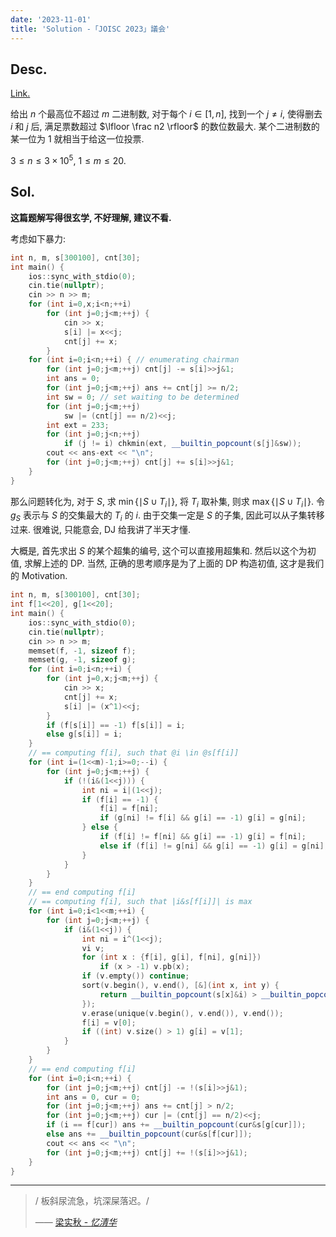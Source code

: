 ```yaml
---
date: '2023-11-01'
title: 'Solution -「JOISC 2023」議会'
---
```


## Desc.

[Link.](https://loj.ac/p/3970)

给出 $n$ 个最高位不超过 $m$ 二进制数, 对于每个 $i \in [1, n]$, 找到一个 $j \neq i$, 使得删去 $i$ 和 $j$ 后, 满足票数超过 $\lfloor \frac n2 \rfloor$ 的数位数最大. 某个二进制数的某一位为 $1$ 就相当于给这一位投票.

$3 \leqslant n \leqslant 3\times 10^5$, $1 \leqslant m \leqslant 20$.

## Sol.

**这篇题解写得很玄学, 不好理解, 建议不看.**

考虑如下暴力:

```cpp
int n, m, s[300100], cnt[30];
int main() {
    ios::sync_with_stdio(0);
    cin.tie(nullptr);
    cin >> n >> m;
    for (int i=0,x;i<n;++i)
        for (int j=0;j<m;++j) {
            cin >> x;
            s[i] |= x<<j;
            cnt[j] += x;
        }
    for (int i=0;i<n;++i) { // enumerating chairman
        for (int j=0;j<m;++j) cnt[j] -= s[i]>>j&1;
        int ans = 0;
        for (int j=0;j<m;++j) ans += cnt[j] >= n/2;
        int sw = 0; // set waiting to be determined
        for (int j=0;j<m;++j)
            sw |= (cnt[j] == n/2)<<j;
        int ext = 233;
        for (int j=0;j<n;++j)
            if (j != i) chkmin(ext, __builtin_popcount(s[j]&sw));
        cout << ans-ext << "\n";
        for (int j=0;j<m;++j) cnt[j] += s[i]>>j&1;
    }
}
```

那么问题转化为, 对于 $S$, 求 $\min\{\mid S \cup T_i \mid\}$, 将 $T_i$ 取补集, 则求 $\max\{\mid S\cup T_i\mid\}$. 令 $g_S$ 表示与 $S$ 的交集最大的 $T_i$ 的 $i$. 由于交集一定是 $S$ 的子集, 因此可以从子集转移过来. 很难说, 只能意会, DJ 给我讲了半天才懂.

大概是, 首先求出 $S$ 的某个超集的编号, 这个可以直接用超集和. 然后以这个为初值, 求解上述的 DP. 当然, 正确的思考顺序是为了上面的 DP 构造初值, 这才是我们的 Motivation.

```cpp
int n, m, s[300100], cnt[30];
int f[1<<20], g[1<<20];
int main() {
    ios::sync_with_stdio(0);
    cin.tie(nullptr);
    cin >> n >> m;
    memset(f, -1, sizeof f);
    memset(g, -1, sizeof g);
    for (int i=0;i<n;++i) {
        for (int j=0,x;j<m;++j) {
            cin >> x;
            cnt[j] += x;
            s[i] |= (x^1)<<j;
        }
        if (f[s[i]] == -1) f[s[i]] = i;
        else g[s[i]] = i;
    }
    // == computing f[i], such that @i \in @s[f[i]]
    for (int i=(1<<m)-1;i>=0;--i) {
        for (int j=0;j<m;++j) {
            if (!(i&(1<<j))) {
                int ni = i|(1<<j);
                if (f[i] == -1) {
                    f[i] = f[ni];
                    if (g[ni] != f[i] && g[i] == -1) g[i] = g[ni];
                } else {
                    if (f[i] != f[ni] && g[i] == -1) g[i] = f[ni];
                    else if (f[i] != g[ni] && g[i] == -1) g[i] = g[ni];
                }
            }
        }
    }
    // == end computing f[i]
    // == computing f[i], such that |i&s[f[i]]| is max
    for (int i=0;i<1<<m;++i) {
        for (int j=0;j<m;++j) {
            if (i&(1<<j)) {
                int ni = i^(1<<j);
                vi v;
                for (int x : {f[i], g[i], f[ni], g[ni]})
                    if (x > -1) v.pb(x);
                if (v.empty()) continue;
                sort(v.begin(), v.end(), [&](int x, int y) {
                    return __builtin_popcount(s[x]&i) > __builtin_popcount(s[y]&i);
                });
                v.erase(unique(v.begin(), v.end()), v.end());
                f[i] = v[0];
                if ((int) v.size() > 1) g[i] = v[1];
            }
        }
    }
    // == end computing f[i]
    for (int i=0;i<n;++i) {
        for (int j=0;j<m;++j) cnt[j] -= !(s[i]>>j&1);
        int ans = 0, cur = 0;
        for (int j=0;j<m;++j) ans += cnt[j] > n/2;
        for (int j=0;j<m;++j) cur |= (cnt[j] == n/2)<<j;
        if (i == f[cur]) ans += __builtin_popcount(cur&s[g[cur]]);
        else ans += __builtin_popcount(cur&s[f[cur]]);
        cout << ans << "\n";
        for (int j=0;j<m;++j) cnt[j] += !(s[i]>>j&1);
    }
}
```

---

>/ 板斜尿流急，坑深屎落迟。/
>
>—— [梁实秋 - *忆清华*](https://zh.wikipedia.org/wiki/%E6%A2%81%E5%AE%9E%E7%A7%8B)